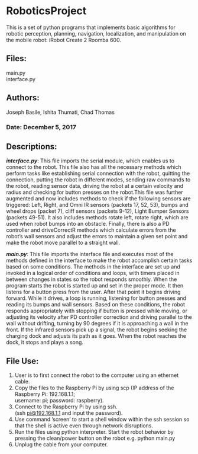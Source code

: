 # RoboticsProject
This is a set of python programs that implements basic algorithms for robotic perception, planning, navigation, localization, and manipulation on the mobile robot: iRobot Create 2 Roomba 600. 

## Files: 	
main.py  
interface.py  

## Authors: 
Joseph Basile, Ishita Thumati, Chad Thomas 

### Date:	December 5, 2017

## Descriptions:  
_**interface.py**_: This file imports the serial module, which enables us to connect to the robot. This file also has all the necessary methods which perform tasks like establishing serial connection with the robot, quitting the connection, putting the robot in different modes, sending raw commands to the robot, reading sensor data, driving the robot at a certain velocity and radius and checking for button presses on the robot.This file was further augmented and now includes methods to check if the following sensors are triggered: Left, Right, and Omni IR sensors (packets 17, 52, 53), bumps and wheel drops (packet 7), cliff sensors (packets 9-12), Light Bumper Sensors (packets 49-51). It also includes methods rotate left, rotate right, which are used when robot bumps into an obstacle. Finally, there is also a PD controller and driveCorrectR methods which calculate errors from the robot’s wall sensors and adjust the errors to maintain a given set point and make the robot move parallel to a straight wall.

_**main.py**_: This file imports the interface file and executes most of the methods defined in the interface to make the robot accomplish certain tasks based on some conditions. The methods in the interface are set up and invoked in a logical order of conditions and loops, with timers placed in between changes in states so the robot responds smoothly. 
When the program starts the robot is started up and set in the proper mode. It then listens for a button press from the user. After that point it begins driving forward. While it drives, a loop is running, listening for button presses and reading its bumps and wall sensors. Based on these conditions, the robot responds appropriately with stopping if button is pressed while moving, or adjusting its velocity after PD controller correction and driving parallel to the wall without drifting, turning by 90 degrees if it is approaching a wall in the front. If the infrared sensors pick up a signal, the robot begins seeking the charging dock and adjusts its path as it goes. When the robot reaches the dock, it stops and plays a song.

## File Use:  
1. User is to first connect the robot to the computer using an ethernet cable.  
2. Copy the files to the Raspberry Pi by using scp (IP address of the Raspberry Pi: 192.168.1.1;  
username: pi; password: raspberry).  
3. Connect to the Raspberry Pi by using ssh.   
(ssh pi@192.168.1.1
and input the password).
4. Use command ’screen’ to start a shell window within the ssh session so that the shell is active even through
network disruptions.  
5. Run the files using python interpreter. Start the robot behavior by pressing the clean/power button on the robot 
e.g. python main.py  
6. Unplug the cable from your computer.  

